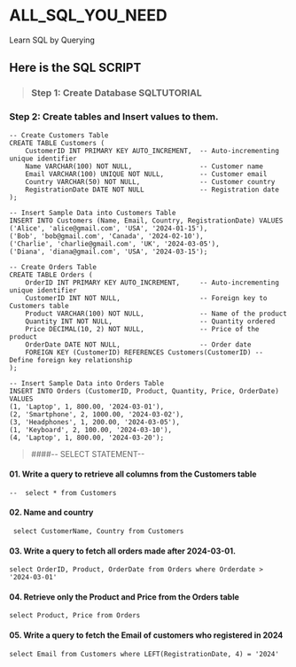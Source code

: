# ALL_SQL_YOU_NEED
Learn  SQL by Querying

## Here is the SQL SCRIPT

>### Step 1: Create Database SQLTUTORIAL
### Step 2: Create tables and Insert values to them.
```
-- Create Customers Table
CREATE TABLE Customers (
    CustomerID INT PRIMARY KEY AUTO_INCREMENT,  -- Auto-incrementing unique identifier
    Name VARCHAR(100) NOT NULL,                 -- Customer name
    Email VARCHAR(100) UNIQUE NOT NULL,         -- Customer email
    Country VARCHAR(50) NOT NULL,               -- Customer country
    RegistrationDate DATE NOT NULL              -- Registration date
);

-- Insert Sample Data into Customers Table
INSERT INTO Customers (Name, Email, Country, RegistrationDate) VALUES
('Alice', 'alice@gmail.com', 'USA', '2024-01-15'),
('Bob', 'bob@gmail.com', 'Canada', '2024-02-10'),
('Charlie', 'charlie@gmail.com', 'UK', '2024-03-05'),
('Diana', 'diana@gmail.com', 'USA', '2024-03-15');

-- Create Orders Table
CREATE TABLE Orders (
    OrderID INT PRIMARY KEY AUTO_INCREMENT,     -- Auto-incrementing unique identifier
    CustomerID INT NOT NULL,                    -- Foreign key to Customers table
    Product VARCHAR(100) NOT NULL,              -- Name of the product
    Quantity INT NOT NULL,                      -- Quantity ordered
    Price DECIMAL(10, 2) NOT NULL,              -- Price of the product
    OrderDate DATE NOT NULL,                    -- Order date
    FOREIGN KEY (CustomerID) REFERENCES Customers(CustomerID) -- Define foreign key relationship
);

-- Insert Sample Data into Orders Table
INSERT INTO Orders (CustomerID, Product, Quantity, Price, OrderDate) VALUES
(1, 'Laptop', 1, 800.00, '2024-03-01'),
(2, 'Smartphone', 2, 1000.00, '2024-03-02'),
(3, 'Headphones', 1, 200.00, '2024-03-05'),
(1, 'Keyboard', 2, 100.00, '2024-03-10'),
(4, 'Laptop', 1, 800.00, '2024-03-20');
```
> ####-- SELECT STATEMENT-- 
#### 01. Write a query to retrieve all columns from the Customers table
```--  select * from Customers```

#### 02. Name and country
``` select CustomerName, Country from Customers```

#### 03. Write a query to fetch all orders made after 2024-03-01.
```select OrderID, Product, OrderDate from Orders where Orderdate > '2024-03-01'```

#### 04. Retrieve only the Product and Price from the Orders table
```select Product, Price from Orders```

#### 05. Write a query to fetch the Email of customers who registered in 2024
```select Email from Customers where LEFT(RegistrationDate, 4) = '2024' ```
